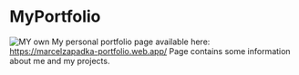 # MyPortfolio
![MY own](https://user-images.githubusercontent.com/110595617/204146810-cf962400-fe3a-4ebe-8a12-28d482b656d9.png)
My personal portfolio page available here: https://marcelzapadka-portfolio.web.app/
Page contains some information about me and my projects.

